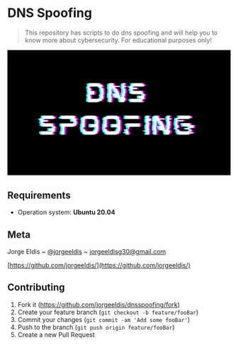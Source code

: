 # DNS Spoofing

> This repository has scripts to do dns spoofing and will help you to know more about cybersecurity. For educational purposes only!

![header](https://raw.githubusercontent.com/jorgeeldis/dnsspoofing/main/dnsheader.png)

## Requirements

*   Operation system: **Ubuntu 20.04**

## Meta

Jorge Eldis ~ [@jorgeeldis](https://twitter.com/jorgeeldis) ~ jorgeeldisg30@gmail.com

[https://github.com/jorgeeldis/](https://github.com/jorgeeldis/)

## Contributing

1. Fork it (<https://github.com/jorgeeldis/dnsspoofing/fork>)
2. Create your feature branch (`git checkout -b feature/fooBar`)
3. Commit your changes (`git commit -am 'Add some fooBar'`)
4. Push to the branch (`git push origin feature/fooBar`)
5. Create a new Pull Request

